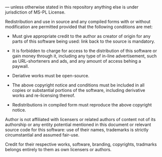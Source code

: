 — unless otherwise stated in this repository anything else is under jurisdiction of MS-PL License.

Redistribution and use in source and any compiled forms with or without modification are permitted provided that the following conditions are met:

- Must give appropriate credit to the author as creator of origin for any parts of this software being used: link back to the source is mandatory.

- It is forbidden to charge for access to the distribution of this software or gain money through it, including any type of in-line advertisement, such as URL-shorteners and ads, and any amount of access behing a paywall.

- Deriative works must be open-source.

- The above copyright notice and conditions must be included in all copies or substantial portions of the software, including derivative works and re-licensing thereof.

- Redistributions in compiled form must reproduce the above copyright notice.

Author is not affiliated with licensers or related authors of content not of its authorship or any entity potential mentioned in this document or relevant source code for this software: use of their names, trademarks is strictly circumstantial  and assumed fair-use.

Credit for their respective works, software, branding, copyrights, tradmarks belongs entirely to them as own licensers or authors.
